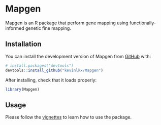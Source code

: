 
<!-- README.md is generated from README.Rmd. Please edit that file -->

# Mapgen

<!-- badges: start -->
<!-- badges: end -->

Mapgen is an R package that perform gene mapping using
functionally-informed genetic fine mapping.

## Installation

You can install the development version of Mapgen from
[GitHub](https://github.com/) with:

``` r
# install.packages("devtools")
devtools::install_github("kevinlkx/Mapgen")
```

After installing, check that it loads properly:

``` r
library(Mapgen)
```

## Usage

Please follow the
[vignettes](https://kevinlkx.github.io/Mapgen/articles/index.html) to
learn how to use the package.

